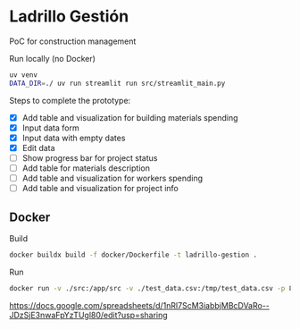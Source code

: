# Ladrillo Gestión
PoC for construction management


Run locally (no Docker)
```sh
uv venv
DATA_DIR=./ uv run streamlit run src/streamlit_main.py
```

Steps to complete the prototype:
- [x] Add table and visualization for building materials spending
- [x] Input data form
- [x] Input data with empty dates
- [x] Edit data
- [ ] Show progress bar for project status
- [ ] Add table for materials description
- [ ] Add table and visualization for workers spending
- [ ] Add table and visualization for project info
 
## Docker
Build
```sh
docker buildx build -f docker/Dockerfile -t ladrillo-gestion .
```

Run
```sh
docker run -v ./src:/app/src -v ./test_data.csv:/tmp/test_data.csv -p 8501:8501 ladrillo-gestion
```

https://docs.google.com/spreadsheets/d/1nRl7ScM3iabbjMBcDVaRo--JDzSjE3nwaFpYzTUgl80/edit?usp=sharing


